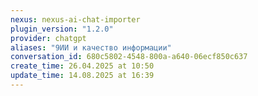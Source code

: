 ```yaml
---
nexus: nexus-ai-chat-importer
plugin_version: "1.2.0"
provider: chatgpt
aliases: "9ИИ и качество информации"
conversation_id: 680c5802-4548-800a-a640-06ecf850c637
create_time: 26.04.2025 at 10:50
update_time: 14.08.2025 at 16:39
---
```

